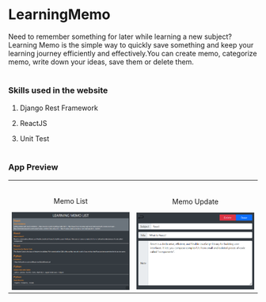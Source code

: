 # LearningMemo

Need to remember something for later while learning a new subject? Learning Memo is the simple way to quickly save something and keep your learning journey efficiently and effectively.You can create memo, categorize memo, write down your ideas, save them or delete them.

#

### Skills used in the website

1. Django Rest Framework

2. ReactJS

3. Unit Test

#

### App Preview

<table width="100%"> 
<tr>
<td width="50%">      
&nbsp; 
<br>
<p align="center">
  Memo List
</p>
<img src="demo/learning-memo-list.png">
</td> 
<td width="50%">
<br>
<p align="center">
  Memo Update
</p>
<img src="demo/memo-update.png">  
</td>
</table>